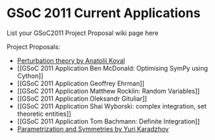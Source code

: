 # GSoC 2011 Current Applications

List your GSoC2011 Project Proposal wiki page here

Project Proposals:

* [Perturbation theory by Anatolii Koval](GSoC-2011-Application-Anatolii-Koval)
* [[GSoC 2011 Application Ben McDonald: Optimising SymPy using Cython]]
* [[GSoC 2011 Application Geoffrey Ehrman]]
* [[GSoC 2011 Application Matthew Rocklin: Random Variables]]
* [[GSoC 2011 Application Oleksandr Gituliar]]
* [[GSoC 2011 Application Shai Wyborski: complex integration, set theoretic entities]]
* [[GSoC 2011 Application Tom Bachmann: Definite Integration]]
* [Parametrization and Symmetries by Yuri Karadzhov](GSoC-2011-Application-Yuri-Karadzhov)

